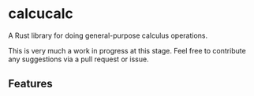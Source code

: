# calcucalc

A Rust library for doing general-purpose calculus operations. 

This is very much a work in progress at this stage. Feel free to contribute any suggestions via a pull request or issue.  

## Features


    
